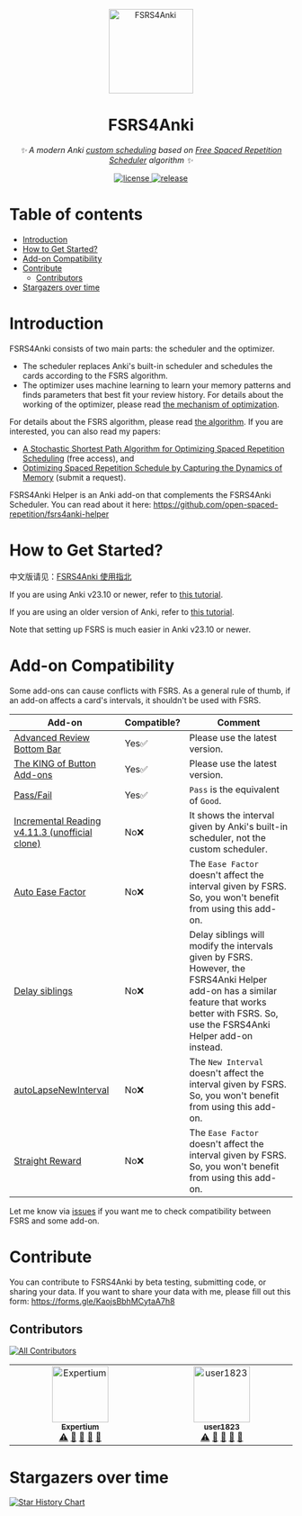 <p align="center">
  <a href="https://github.com/open-spaced-repetition/fsrs4anki/wiki">
    <img src="https://github.com/open-spaced-repetition/fsrs4anki/assets/32575846/9efb2ca5-51bd-411d-9694-a77b09f51fa7" width="150" height="150" alt="FSRS4Anki">
  </a>
</p>

<div align="center">

# FSRS4Anki

_✨ A modern Anki [custom scheduling](https://faqs.ankiweb.net/the-2021-scheduler.html#add-ons-and-custom-scheduling) based on [Free Spaced Repetition Scheduler](https://github.com/open-spaced-repetition/fsrs4anki/wiki/The-Algorithm) algorithm ✨_  

</div>

<p align="center">
  <a href="https://raw.githubusercontent.com/open-spaced-repetition/fsrs4anki/main/LICENSE">
    <img src="https://img.shields.io/github/license/open-spaced-repetition/fsrs4anki" alt="license">
  </a>
  <a href="https://github.com/open-spaced-repetition/fsrs4anki/releases/latest">
    <img src="https://img.shields.io/github/v/release/open-spaced-repetition/fsrs4anki?color=blueviolet" alt="release">
  </a>
</p>

# Table of contents

- [Introduction](#introduction)
- [How to Get Started?](#how-to-get-started)
- [Add-on Compatibility](#compatibility)
- [Contribute](#contribute)
  - [Contributors](#contributors)
- [Stargazers over time](#stargazers-over-time)

# Introduction

FSRS4Anki consists of two main parts: the scheduler and the optimizer.

- The scheduler replaces Anki's built-in scheduler and schedules the cards according to the FSRS algorithm.
- The optimizer uses machine learning to learn your memory patterns and finds parameters that best fit your review history. For details about the working of the optimizer, please read [the mechanism of optimization](https://github.com/open-spaced-repetition/fsrs4anki/wiki/The-mechanism-of-optimization).

For details about the FSRS algorithm, please read [the algorithm](https://github.com/open-spaced-repetition/fsrs4anki/wiki/The-Algorithm). If you are interested, you can also read my papers:
- [A Stochastic Shortest Path Algorithm for Optimizing Spaced Repetition Scheduling](https://www.maimemo.com/paper/) (free access), and
- [Optimizing Spaced Repetition Schedule by Capturing the Dynamics of Memory](https://www.researchgate.net/publication/369045947_Optimizing_Spaced_Repetition_Schedule_by_Capturing_the_Dynamics_of_Memory) (submit a request).

FSRS4Anki Helper is an Anki add-on that complements the FSRS4Anki Scheduler. You can read about it here: https://github.com/open-spaced-repetition/fsrs4anki-helper

# How to Get Started?

中文版请见：[FSRS4Anki 使用指北](https://zhuanlan.zhihu.com/p/636564830)

If you are using Anki v23.10 or newer, refer to [this tutorial](https://github.com/open-spaced-repetition/fsrs4anki/blob/main/docs/tutorial.md).

If you are using an older version of Anki, refer to [this tutorial](https://github.com/open-spaced-repetition/fsrs4anki/blob/main/docs/tutorial2.md).

Note that setting up FSRS is much easier in Anki v23.10 or newer.

# Add-on Compatibility

Some add-ons can cause conflicts with FSRS. As a general rule of thumb, if an add-on affects a card's intervals, it shouldn't be used with FSRS.

| Add-on                                                       | Compatible? | Comment |
| ------------------------------------------------------------ |-------------------| ------- |
|[Advanced Review Bottom Bar](https://ankiweb.net/shared/info/1136455830)|Yes✅|Please use the latest version.|
|[The KING of Button Add-ons](https://ankiweb.net/shared/info/374005964)|Yes✅|Please use the latest version.|
| [Pass/Fail](https://ankiweb.net/shared/info/876946123) |Yes✅| `Pass` is the equivalent of `Good`.|
|[Incremental Reading v4.11.3 (unofficial clone)](https://ankiweb.net/shared/info/999215520)|No❌|It shows the interval given by Anki's built-in scheduler, not the custom scheduler.|
| [Auto Ease Factor](https://ankiweb.net/shared/info/1672712021)|No❌|The `Ease Factor` doesn't affect the interval given by FSRS. So, you won't benefit from using this add-on.|
| [Delay siblings](https://ankiweb.net/shared/info/1369579727) |No❌|Delay siblings will modify the intervals given by FSRS. However, the FSRS4Anki Helper add-on has a similar feature that works better with FSRS. So, use the FSRS4Anki Helper add-on instead.|
| [autoLapseNewInterval](https://ankiweb.net/shared/info/372281481) |No❌|The `New Interval` doesn't affect the interval given by FSRS. So, you won't benefit from using this add-on.|
| [Straight Reward](https://ankiweb.net/shared/info/957961234) |No❌|The `Ease Factor` doesn't affect the interval given by FSRS. So, you won't benefit from using this add-on.|

Let me know via [issues](https://github.com/open-spaced-repetition/fsrs4anki/issues) if you want me to check compatibility between FSRS and some add-on.

# Contribute

You can contribute to FSRS4Anki by beta testing, submitting code, or sharing your data. If you want to share your data with me, please fill out this form: https://forms.gle/KaojsBbhMCytaA7h8

## Contributors

<!-- ALL-CONTRIBUTORS-BADGE:START - Do not remove or modify this section -->
[![All Contributors](https://img.shields.io/badge/all_contributors-2-orange.svg?style=flat-square)](#contributors-)
<!-- ALL-CONTRIBUTORS-BADGE:END -->

<!-- ALL-CONTRIBUTORS-LIST:START - Do not remove or modify this section -->
<!-- prettier-ignore-start -->
<!-- markdownlint-disable -->
<table>
  <tbody>
    <tr>
      <td align="center" valign="top" width="14.28%"><a href="https://github.com/Expertium"><img src="https://avatars.githubusercontent.com/u/83031600?v=4?s=100" width="100px;" alt="Expertium"/><br /><sub><b>Expertium</b></sub></a><br /><a href="https://github.com/open-spaced-repetition/fsrs4anki/commits?author=Expertium" title="Tests">⚠️</a> <a href="https://github.com/open-spaced-repetition/fsrs4anki/commits?author=Expertium" title="Documentation">📖</a> <a href="#data-Expertium" title="Data">🔣</a> <a href="#ideas-Expertium" title="Ideas, Planning, & Feedback">🤔</a> <a href="https://github.com/open-spaced-repetition/fsrs4anki/issues?q=author%3AExpertium" title="Bug reports">🐛</a></td>
      <td align="center" valign="top" width="14.28%"><a href="https://github.com/user1823"><img src="https://avatars.githubusercontent.com/u/92206575?v=4?s=100" width="100px;" alt="user1823"/><br /><sub><b>user1823</b></sub></a><br /><a href="https://github.com/open-spaced-repetition/fsrs4anki/commits?author=user1823" title="Tests">⚠️</a> <a href="https://github.com/open-spaced-repetition/fsrs4anki/commits?author=user1823" title="Documentation">📖</a> <a href="#data-user1823" title="Data">🔣</a> <a href="#ideas-user1823" title="Ideas, Planning, & Feedback">🤔</a> <a href="https://github.com/open-spaced-repetition/fsrs4anki/issues?q=author%3Auser1823" title="Bug reports">🐛</a></td>
    </tr>
  </tbody>
</table>

<!-- markdownlint-restore -->
<!-- prettier-ignore-end -->

<!-- ALL-CONTRIBUTORS-LIST:END -->
<!-- prettier-ignore-start -->
<!-- markdownlint-disable -->

<!-- markdownlint-restore -->
<!-- prettier-ignore-end -->

<!-- ALL-CONTRIBUTORS-LIST:END -->

# Stargazers over time

[![Star History Chart](https://api.star-history.com/svg?repos=open-spaced-repetition/fsrs4anki&type=Date)](https://star-history.com/#open-spaced-repetition/fsrs4anki&Date)
